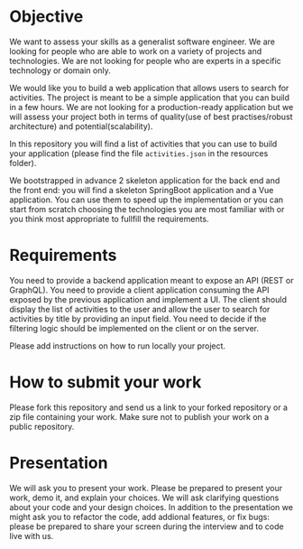 # Objective
We want to assess your skills as a generalist software engineer.
We are looking for people who are able to work on a variety of projects and technologies.
We are not looking for people who are experts in a specific technology or domain only.

We would like you to build a web application that allows users to search for activities.
The project is meant to be a simple application that you can build in a few hours.
We are not looking for a production-ready application but we will assess your project both in terms of quality(use of best practises/robust architecture) and potential(scalability).

In this repository you will find a list of activities that you can use to build your application (please find the file `activities.json` in the resources folder).

We bootstrapped in advance 2 skeleton application for the back end and the front end: you will find a skeleton SpringBoot application and a Vue application.
You can use them to speed up the implementation or you can start from scratch choosing the technologies you are most familiar with or you think most appropriate to fullfill the requirements.


# Requirements
You need to provide a backend application meant to expose an API (REST or GraphQL).
You need to provide a client application consuming the API exposed by the previous application and implement a UI.
The client should display the list of activities to the user and allow the user to search for activities by title by providing an input field.
You need to decide if the filtering logic should be implemented on the client or on the server.

Please add instructions on how to run locally your project.

# How to submit your work
Please fork this repository and send us a link to your forked repository or a zip file containing your work.
Make sure not to publish your work on a public repository.

# Presentation
We will ask you to present your work. Please be prepared to present your work, demo it, and explain your choices.
We will ask clarifying questions about your code and your design choices.
In addition to the presentation we might ask you to refactor the code, add addional features, or fix bugs:
please be prepared to share your screen during the interview and to code live with us.


